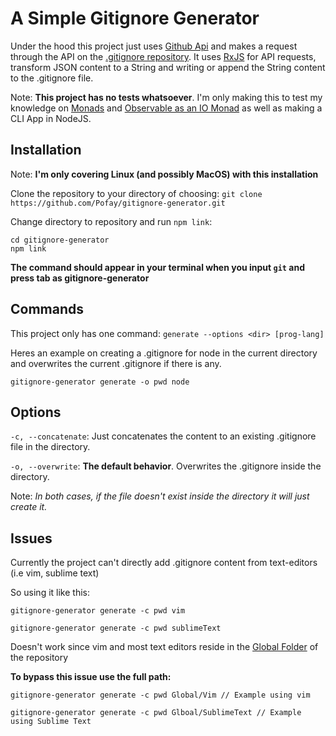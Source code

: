 # A Simple Gitignore Generator

Under the hood this project just uses [Github Api][1] and makes a request through the API on the [.gitignore repository][2]. It uses [RxJS][5] for API requests, transform JSON content to a String and writing or append the String content to the .gitignore file.

Note: **This project has no tests whatsoever**. I'm only making this to test my knowledge on [Monads][4] and [Observable as an IO Monad][3]
as well as making a CLI App in NodeJS. 

## Installation

Note: **I'm only covering Linux (and possibly MacOS) with this installation**

Clone the repository to your directory of choosing: `git clone https://github.com/Pofay/gitignore-generator.git`

Change directory to repository and run `npm link`:

    cd gitignore-generator
    npm link

**The command should appear in your terminal when you input `git` and press tab as gitignore-generator**

## Commands

This project only has one command: `generate --options <dir> [prog-lang]`

Heres an example on creating a .gitignore for node in the current directory and overwrites the current .gitignore if there is any.

    gitignore-generator generate -o pwd node

## Options

`-c, --concatenate`: Just concatenates the content to an existing .gitignore file in the directory. 

`-o, --overwrite`: **The default behavior**. Overwrites the .gitignore inside the directory.

Note: *In both cases, if the file doesn't exist inside the directory it will just create it.*

## Issues

Currently the project can't directly add .gitignore content from text-editors (i.e vim, sublime text) 

So using it like this: 

    gitignore-generator generate -c pwd vim

    gitignore-generator generate -c pwd sublimeText

Doesn't work since vim and most text editors reside in the [Global Folder][6] of the repository

**To bypass this issue use the full path:**

    gitignore-generator generate -c pwd Global/Vim // Example using vim
 
    gitignore-generator generate -c pwd Glboal/SublimeText // Example using Sublime Text


[1]: https://developer.github.com/v3/
[2]: https://github.com/github/gitignore
[3]: https://medium.com/@luijar/the-observable-disguised-as-an-io-monad-c89042aa8f31
[4]: http://adit.io/posts/2013-04-17-functors,_applicatives,_and_monads_in_pictures.html
[5]: https://rxjs-dev.firebaseapp.com/
[6]: https://github.com/github/gitignore/tree/master/Global
